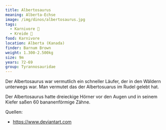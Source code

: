 ```yaml
---
title: Albertosaurus
meaning: Alberta-Echse
image: /img/dinos/albertosaurus.jpg
tags:
  - Karnivore 🥩
  - Kreide 🦴
food: Karnivore
location: Alberta (Kanada)
finder: Barnum Brown
weight: 1.300-2.500kg
size: 9m
years: 72-69
group: Tyrannosauridae
---
```

Der Albertosaurus war vermutlich ein schneller Läufer, der in den Wäldern unterwegs war. Man vermutet das der Albertosuarus im Rudel gelebt hat. 

Der Albertosaurus hatte dreieckige Hörner vor den Augen und in seinem Kiefer saßen 60 bananenförmige Zähne. 



Quellen:

* <https://www.deviantart.com>